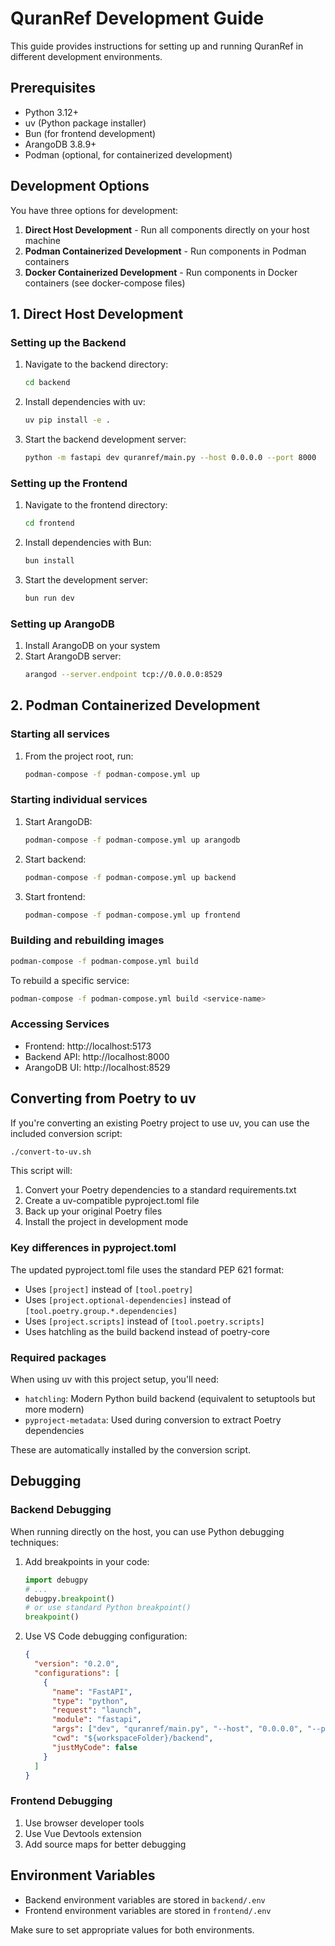 # QuranRef Development Guide

This guide provides instructions for setting up and running QuranRef in different development environments.

## Prerequisites

- Python 3.12+
- uv (Python package installer)
- Bun (for frontend development)
- ArangoDB 3.8.9+
- Podman (optional, for containerized development)

## Development Options

You have three options for development:

1. **Direct Host Development** - Run all components directly on your host machine
2. **Podman Containerized Development** - Run components in Podman containers
3. **Docker Containerized Development** - Run components in Docker containers (see docker-compose files)

## 1. Direct Host Development

### Setting up the Backend

1. Navigate to the backend directory:
   ```bash
   cd backend
   ```

2. Install dependencies with uv:
   ```bash
   uv pip install -e .
   ```

3. Start the backend development server:
   ```bash
   python -m fastapi dev quranref/main.py --host 0.0.0.0 --port 8000
   ```

### Setting up the Frontend

1. Navigate to the frontend directory:
   ```bash
   cd frontend
   ```

2. Install dependencies with Bun:
   ```bash
   bun install
   ```

3. Start the development server:
   ```bash
   bun run dev
   ```

### Setting up ArangoDB

1. Install ArangoDB on your system
2. Start ArangoDB server:
   ```bash
   arangod --server.endpoint tcp://0.0.0.0:8529
   ```

## 2. Podman Containerized Development

### Starting all services

1. From the project root, run:
   ```bash
   podman-compose -f podman-compose.yml up
   ```

### Starting individual services

1. Start ArangoDB:
   ```bash
   podman-compose -f podman-compose.yml up arangodb
   ```

2. Start backend:
   ```bash
   podman-compose -f podman-compose.yml up backend
   ```

3. Start frontend:
   ```bash
   podman-compose -f podman-compose.yml up frontend
   ```

### Building and rebuilding images

```bash
podman-compose -f podman-compose.yml build
```

To rebuild a specific service:
```bash
podman-compose -f podman-compose.yml build <service-name>
```

### Accessing Services

- Frontend: http://localhost:5173
- Backend API: http://localhost:8000
- ArangoDB UI: http://localhost:8529

## Converting from Poetry to uv

If you're converting an existing Poetry project to use uv, you can use the included conversion script:

```bash
./convert-to-uv.sh
```

This script will:
1. Convert your Poetry dependencies to a standard requirements.txt
2. Create a uv-compatible pyproject.toml file
3. Back up your original Poetry files
4. Install the project in development mode

### Key differences in pyproject.toml

The updated pyproject.toml file uses the standard PEP 621 format:

- Uses `[project]` instead of `[tool.poetry]`
- Uses `[project.optional-dependencies]` instead of `[tool.poetry.group.*.dependencies]`
- Uses `[project.scripts]` instead of `[tool.poetry.scripts]`
- Uses hatchling as the build backend instead of poetry-core

### Required packages

When using uv with this project setup, you'll need:

- `hatchling`: Modern Python build backend (equivalent to setuptools but more modern)
- `pyproject-metadata`: Used during conversion to extract Poetry dependencies

These are automatically installed by the conversion script.

## Debugging

### Backend Debugging

When running directly on the host, you can use Python debugging techniques:

1. Add breakpoints in your code:
   ```python
   import debugpy
   # ...
   debugpy.breakpoint()
   # or use standard Python breakpoint()
   breakpoint()
   ```

2. Use VS Code debugging configuration:
   ```json
   {
     "version": "0.2.0",
     "configurations": [
       {
         "name": "FastAPI",
         "type": "python",
         "request": "launch",
         "module": "fastapi",
         "args": ["dev", "quranref/main.py", "--host", "0.0.0.0", "--port", "8000"],
         "cwd": "${workspaceFolder}/backend",
         "justMyCode": false
       }
     ]
   }
   ```

### Frontend Debugging

1. Use browser developer tools
2. Use Vue Devtools extension
3. Add source maps for better debugging

## Environment Variables

- Backend environment variables are stored in `backend/.env`
- Frontend environment variables are stored in `frontend/.env`

Make sure to set appropriate values for both environments.